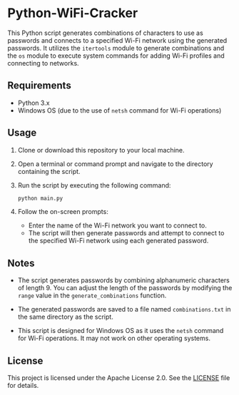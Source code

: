 # Python-WiFi-Cracker

This Python script generates combinations of characters to use as passwords and connects to a specified Wi-Fi network using the generated passwords. It utilizes the `itertools` module to generate combinations and the `os` module to execute system commands for adding Wi-Fi profiles and connecting to networks.

## Requirements

- Python 3.x
- Windows OS (due to the use of `netsh` command for Wi-Fi operations)

## Usage

1. Clone or download this repository to your local machine.

2. Open a terminal or command prompt and navigate to the directory containing the script.

3. Run the script by executing the following command:

    ```bash
    python main.py
    ```

4. Follow the on-screen prompts:
   
   - Enter the name of the Wi-Fi network you want to connect to.
   - The script will then generate passwords and attempt to connect to the specified Wi-Fi network using each generated password.

## Notes

- The script generates passwords by combining alphanumeric characters of length 9. You can adjust the length of the passwords by modifying the `range` value in the `generate_combinations` function.

- The generated passwords are saved to a file named `combinations.txt` in the same directory as the script.

- This script is designed for Windows OS as it uses the `netsh` command for Wi-Fi operations. It may not work on other operating systems.

## License

This project is licensed under the Apache License 2.0. See the [LICENSE](LICENSE) file for details.
